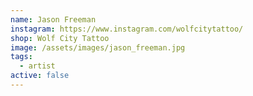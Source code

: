 ```yaml
---
name: Jason Freeman
instagram: https://www.instagram.com/wolfcitytattoo/
shop: Wolf City Tattoo
image: /assets/images/jason_freeman.jpg
tags:
  - artist
active: false
---
```

